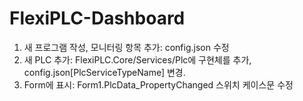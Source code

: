 ﻿# FlexiPLC-Dashboard

1. 새 프로그램 작성, 모니터링 항목 추가: config.json 수정
2. 새 PLC 추가: FlexiPLC.Core/Services/Plc에 구현체를 추가, config.json[PlcServiceTypeName] 변경.
3. Form에 표시: Form1.PlcData_PropertyChanged 스위치 케이스문 수정